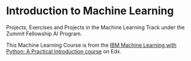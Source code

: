 # Introduction to Machine Learning

Projects, Exercises and Projects in the Machine Learning Track under the Zummit Fellowship AI Program.

This Machine Learning Course is from the [IBM Machine Learning with Python: A Practical Introduction course](https://learning.edx.org/course/course-v1:IBM+ML0101EN+2T2021/home) on Edx.
